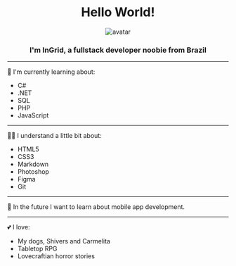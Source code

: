 <span style="text-align: center">

# Hello World!

![avatar](https://uploaddeimagens.com.br/images/003/857/799/original/00.png)

### I'm InGrid, a fullstack developer noobie from Brazil

</span>

---

🌱 I'm currently learning about:

- C#
- .NET
- SQL
- PHP
- JavaScript

---

👨‍💻 I understand a little bit about:

- HTML5
- CSS3
- Markdown
- Photoshop
- Figma
- Git

---

📝 In the future I want to learn about mobile app development.

---

💕 I love:

- My dogs, Shivers and Carmelita
- Tabletop RPG
- Lovecraftian horror stories
